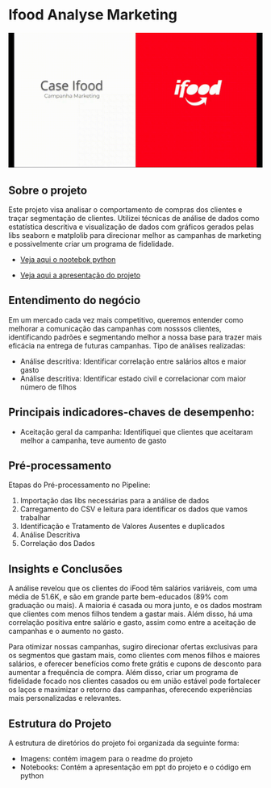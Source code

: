 # Ifood Analyse Marketing

<p align="center"> <img id="gif" src="/imagens/readme.gif"
                     width: 100px>

## Sobre o projeto
Este projeto visa analisar o comportamento de compras dos clientes e traçar segmentação de clientes. Utilizei técnicas de análise de dados como estatística descritiva e visualização de dados com gráficos gerados pelas libs seaborn e matplolib para direcionar melhor as campanhas de marketing e possivelmente criar um programa de fidelidade.

- [Veja aqui o nootebok python](https://github.com/Anameliti/IfoodAnalys/tree/main/notebook)
  
- [Veja aqui a apresentação do projeto](https://github.com/Anameliti/IfoodAnalys/tree/main/notebook)

## Entendimento do negócio

Em um mercado cada vez mais competitivo, queremos entender como melhorar a comunicação das campanhas com nosssos clientes, identificando padrões e segmentando melhor a nossa base para trazer mais eficácia na entrega de futuras campanhas. 
Tipo de análises realizadas:
- Análise descritiva: Identificar correlação entre salários altos e maior gasto
- Análise descritiva: Identificar estado civil e correlacionar com maior número de filhos

## Principais indicadores-chaves de desempenho:
- Aceitação geral da campanha: Identifiquei que clientes que aceitaram melhor a campanha, teve aumento de gasto

## Pré-processamento

Etapas do Pré-processamento no Pipeline:
1. Importação das libs necessárias para a análise de dados
2. Carregamento do CSV e leitura para identificar os dados que vamos trabalhar
3. Identificação e Tratamento de Valores Ausentes e duplicados
4. Análise Descritiva
5. Correlação dos Dados

## Insights e Conclusões

A análise revelou que os clientes do iFood têm salários variáveis, com uma média de 51.6K, e são em grande parte bem-educados (89% com graduação ou mais). A maioria é casada ou mora junto, e os dados mostram que clientes com menos filhos tendem a gastar mais. Além disso, há uma correlação positiva entre salário e gasto, assim como entre a aceitação de campanhas e o aumento no gasto.

Para otimizar nossas campanhas, sugiro direcionar ofertas exclusivas para os segmentos que gastam mais, como clientes com menos filhos e maiores salários, e oferecer benefícios como frete grátis e cupons de desconto para aumentar a frequência de compra. Além disso, criar um programa de fidelidade focado nos clientes casados ou em união estável pode fortalecer os laços e maximizar o retorno das campanhas, oferecendo experiências mais personalizadas e relevantes.

## Estrutura do Projeto

A estrutura de diretórios do projeto foi organizada da seguinte forma:

- Imagens: contém imagem para o readme do projeto
- Notebooks: Contém a apresentação em ppt do projeto e o código em python 
